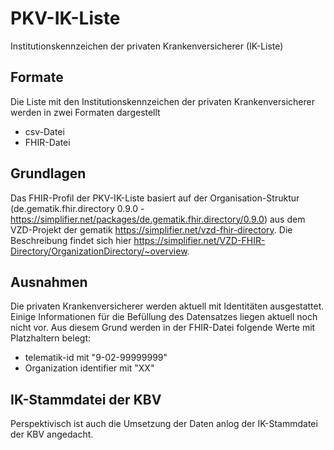 # PKV-IK-Liste
Institutionskennzeichen der privaten Krankenversicherer (IK-Liste)

## Formate
Die Liste mit den Institutionskennzeichen der privaten Krankenversicherer werden in zwei Formaten dargestellt
- csv-Datei
- FHIR-Datei

## Grundlagen
Das FHIR-Profil der PKV-IK-Liste basiert auf der Organisation-Struktur (de.gematik.fhir.directory 0.9.0 - https://simplifier.net/packages/de.gematik.fhir.directory/0.9.0) aus dem VZD-Projekt der gematik https://simplifier.net/vzd-fhir-directory.
Die Beschreibung findet sich hier https://simplifier.net/VZD-FHIR-Directory/OrganizationDirectory/~overview.

## Ausnahmen
Die privaten Krankenversicherer werden aktuell mit Identitäten ausgestattet. Einige Informationen für die Befüllung des Datensatzes liegen aktuell noch nicht vor. Aus diesem Grund werden in der FHIR-Datei folgende Werte mit Platzhaltern belegt:
- telematik-id mit "9-02-99999999"
- Organization identifier mit "XX"

## IK-Stammdatei der KBV
Perspektivisch ist auch die Umsetzung der Daten anlog der IK-Stammdatei der KBV angedacht.
